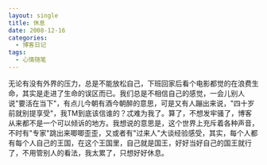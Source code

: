 ```yaml
---
layout: single
title: 休息
date: 2008-12-16
categories:
  - 博客日记
tags:
  - 心情随笔
---
```


无论有没有外界的压力，总是不能放松自己，下班回家后看个电影都觉的在浪费生命，其实是走进了生命的误区而已。我们总是不相信自己的感觉，一会儿别人说\"要活在当下\"，有点儿今朝有酒今朝醉的意思，可是又有人蹦出来说，\"四十岁前就别提享受\"，我TM到底该信谁的？忒难为我了。算了，不想发牢骚了，博客从来都不是一个可以倾诉的地方。我想说的意思是，这个世界上充斥着各种声音，不时有\"专家\"跳出来唧唧歪歪，又或者有\"过来人\"大谈经验感受，其实，每个人都有每个人自己的王国，在这个王国里，自己就是国王，好好当好自己的国王就行了，不用管别人的看法，我太累了，只想好好休息。

